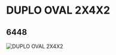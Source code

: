 # DUPLO OVAL 2X4X2
## 6448
![DUPLO OVAL 2X4X2](https://lc-www-live-s.legocdn.com/media/bricks/5/2/644801.jpg)